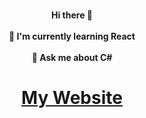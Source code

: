 <p align="center">
<br><strong>Hi there 👋</strong></br>
<br><strong>🌱 I'm currently learning React</strong></br>
<br><strong>💬 Ask me about C#</strong></br>
</p>

<div align="center">

  # [My Website](https://olivermbathurst.github.io/)
</div>